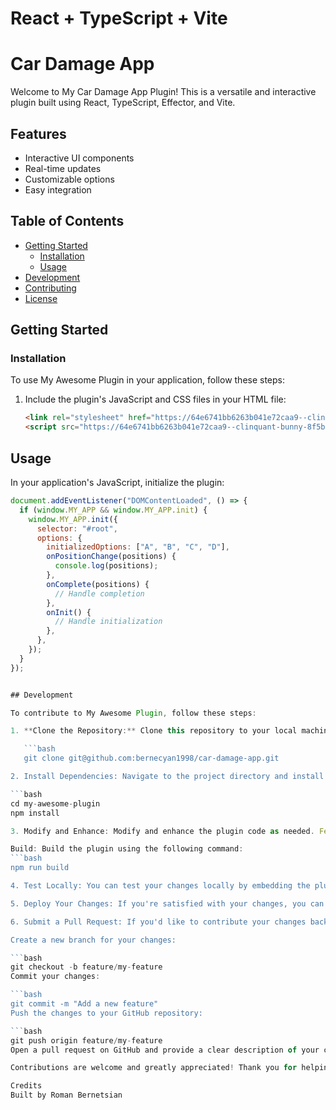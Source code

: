 # React + TypeScript + Vite
# Car Damage App

Welcome to My Car Damage App Plugin! This is a versatile and interactive plugin built using React, TypeScript, Effector, and Vite.

## Features

- Interactive UI components
- Real-time updates
- Customizable options
- Easy integration

## Table of Contents

- [Getting Started](#getting-started)
  - [Installation](#installation)
  - [Usage](#usage)
- [Development](#development)
- [Contributing](#contributing)
- [License](#license)

## Getting Started

### Installation

To use My Awesome Plugin in your application, follow these steps:

1. Include the plugin's JavaScript and CSS files in your HTML file:

   ```html
   <link rel="stylesheet" href="https://64e6741bb6263b041e72caa9--clinquant-bunny-8f5b39.netlify.app/plugin.css">
   <script src="https://64e6741bb6263b041e72caa9--clinquant-bunny-8f5b39.netlify.app/plugin.js"></script>

## Usage

In your application's JavaScript, initialize the plugin:

```javascript
document.addEventListener("DOMContentLoaded", () => {
  if (window.MY_APP && window.MY_APP.init) {
    window.MY_APP.init({
      selector: "#root",
      options: {
        initializedOptions: ["A", "B", "C", "D"],
        onPositionChange(positions) {
          console.log(positions);
        },
        onComplete(positions) {
          // Handle completion
        },
        onInit() {
          // Handle initialization
        },
      },
    });
  }
});


## Development

To contribute to My Awesome Plugin, follow these steps:

1. **Clone the Repository:** Clone this repository to your local machine.

   ```bash
   git clone git@github.com:bernecyan1998/car-damage-app.git

2. Install Dependencies: Navigate to the project directory and install the required dependencies.

```bash
cd my-awesome-plugin
npm install

3. Modify and Enhance: Modify and enhance the plugin code as needed. Feel free to explore and experiment!

Build: Build the plugin using the following command:
```bash
npm run build

4. Test Locally: You can test your changes locally by embedding the plugin in a test HTML file and opening it in a web browser.

5. Deploy Your Changes: If you're satisfied with your changes, you can deploy the built files to your preferred hosting solution to see how they work in a real environment.

6. Submit a Pull Request: If you'd like to contribute your changes back to the main repository, follow these steps:

Create a new branch for your changes:

```bash
git checkout -b feature/my-feature
Commit your changes:

```bash
git commit -m "Add a new feature"
Push the changes to your GitHub repository:

```bash
git push origin feature/my-feature
Open a pull request on GitHub and provide a clear description of your changes.

Contributions are welcome and greatly appreciated! Thank you for helping make Car damage plugin even better.

Credits
Built by Roman Bernetsian

